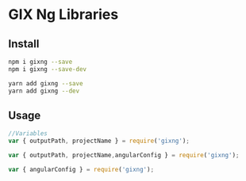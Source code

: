 # GIX Ng Libraries

## Install
```sh
npm i gixng --save
npm i gixng --save-dev

yarn add gixng --save
yarn add gixng --dev
```

## Usage
```javascript
//Variables
var { outputPath, projectName } = require('gixng');

```
```javascript
var { outputPath, projectName,angularConfig } = require('gixng');

```
```javascript
var { angularConfig } = require('gixng');

```